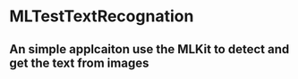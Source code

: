 # MLTestTextRecognation

## An simple applcaiton use the MLKit to detect and get the text from images 
